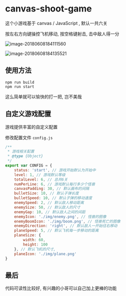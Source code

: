 # canvas-shoot-game

这个小游戏基于 canvas / JavaScript , 默认一共六关

按左右方向键操控飞机移动,  按空格键射击,  击中敌人得一分

![image-20180608184111560](https://ws4.sinaimg.cn/large/006tKfTcgy1fs4vg995l8j312c0x20ve.jpg)

![image-20180608184135521](https://ws1.sinaimg.cn/large/006tKfTcgy1fs4vg858rfj312u0x83zo.jpg)

## 使用方法

```shell
npm run build
npm run start
```

这么简单就可以愉快的打一把, 岂不美哉

## 自定义游戏配置

游戏提供丰富的自定义配置

修改配置文件 `config.js`

```javascript
/**
 * 游戏相关配置
 * @type {Object}
 */
export var CONFIG = {
    status: 'start', // 游戏开始默认为开始中
    level: 1, // 游戏默认等级
    totalLevel: 6, // 总共6关
    numPerLine: 6, // 游戏默认每行多少个怪兽
    canvasPadding: 30, // 默认画布的间隔
    bulletSize: 10, // 默认子弹长度
    bulletSpeed: 10, // 默认子弹的移动速度
    enemySpeed: 2, // 默认敌人移动距离
    enemySize: 50, // 默认敌人的尺寸
    enemyGap: 10, // 默认敌人之间的间距
    enemyIcon: './img/enemy.png', // 怪兽的图像
    enemyBoomIcon: './img/boom.png', // 怪兽死亡的图像
    enemyDirection: 'right', // 默认敌人一开始往右移动
    planeSpeed: 5, // 默认飞机每一步移动的距离
    planeSize: {
        width: 60,
        height: 100
    }, // 默认飞机的尺寸,
    planeIcon: './img/plane.png'
}

```

## 最后

代码可读性比较好, 有兴趣的小哥可以自己加上更棒的功能